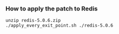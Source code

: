 ### How to apply the patch to Redis ###

    unzip redis-5.0.6.zip
    ./apply_every_exit_point.sh ./redis-5.0.6
